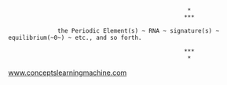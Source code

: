 


                                                       *
                                                      ***

                  the Periodic Element(s) ~ RNA ~ signature(s) ~ equilibrium(~0~) ~ etc., and so forth.
               
                                                      ***
                                                       *
                                              
www.conceptslearningmachine.com
